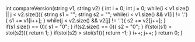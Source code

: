 int compareVersion(string v1, string v2) {
int i = 0;
int j = 0;
while(i < v1.size() || j < v2.size()){
string s1 = "";
string s2 = "";
while(i < v1.size() && v1[i] != '.'){
s1 += v1[i++];
}
while(j < v2.size() && v2[j] != '.'){
s2 += v2[j++];
}
if(s1.size() == 0){
s1 = "0";
}
if(s2.size() == 0){
s2 = "0";
}
if(stoi(s1) > stoi(s2)){
return 1;
}
if(stoi(s2) > stoi(s1)){
return -1;
}
i++;
j++;
}
return 0;
}
